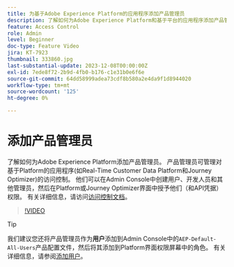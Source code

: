 ```yaml
---
title: 为基于Adobe Experience Platform的应用程序添加产品管理员
description: 了解如何为Adobe Experience Platform和基于平台的应用程序添加产品管理员。
feature: Access Control
role: Admin
level: Beginner
doc-type: Feature Video
jira: KT-7923
thumbnail: 333860.jpg
last-substantial-update: 2023-12-08T00:00:00Z
exl-id: 7ede8f72-2b9d-4fb0-b176-c1e31b0e6f6e
source-git-commit: 64dd58999adea73cdf8b580a2e4da9f1d8944020
workflow-type: tm+mt
source-wordcount: '125'
ht-degree: 0%

---
```


# 添加产品管理员

了解如何为Adobe Experience Platform添加产品管理员。 产品管理员可管理对基于Platform的应用程序(如Real-Time Customer Data Platform和Journey Optimizer)的访问控制。 他们可以在Admin Console中创建用户、开发人员和其他管理员，然后在Platform或Journey Optimizer界面中授予他们（和API凭据）权限。 有关详细信息，请访问[访问控制文档](https://experienceleague.adobe.com/docs/experience-platform/access-control/home.html?lang=zh-Hans)。

>[!VIDEO](https://video.tv.adobe.com/v/333860?learn=on&enablevpops)

>[!TIP]
>
>我们建议您还将产品管理员作为&#x200B;**用户**&#x200B;添加到Admin Console中的`AEP-Default-All-Users`产品配置文件，然后将其添加到Platform界面权限屏幕中的角色。 有关详细信息，请参阅[添加用户](add-users.md)。
